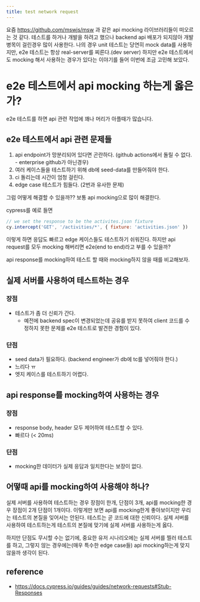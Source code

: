 ```yaml
---
title: test network request
---
```


요즘 https://github.com/mswjs/msw 과 같은 api mocking 라이브러리들이 떠오르는 것 같다. 테스트를 하거나 개발을 하려고 했으나 backend api 배포가 되지않아 개발 병목이 걸린경우 많이 사용한다.
나의 경우 unit 테스트는 당연히 mock data를 사용하지만, e2e 테스트는 항상 real-server를 찌른다.(dev server) 하지만 e2e 테스트에서도 mocking 해서 사용하는 경우가 있다는 이야기를 들어 이번에 조금 고민해 보았다.

# e2e 테스트에서 api mocking 하는게 옳은가?

e2e 테스트를 하면 api 관련 작업에 꽤나 머리가 아플때가 많습니다.

## e2e 테스트에서 api 관련 문제들

1. api endpoint가 망분리되어 있다면 곤란하다. (github actions에서 돌릴 수 없다. - enterprise github가 아닌경우)
2. 여러 케이스들을 테스트하기 위해 db에 seed-data를 만들어줘야 한다.
3. ci 돌리는데 시간이 엄청 걸린다.
4. edge case 테스트가 힘들다. (2번과 유사한 문제)

그럼 어떻게 해결할 수 있을까?? 보통 api mocking으로 많이 해결한다.

cypress를 예로 들면

```js
// we set the response to be the activites.json fixture
cy.intercept('GET', '/activities/*', { fixture: 'activities.json' })
```

이렇게 하면 응답도 빠르고 edge 케이스들도 테스트하기 쉬워진다. 하지만 api request를 모두 mocking 해버리면 e2e(end to end)라고 부를 수 있을까?

api response를 mocking하여 테스트 할 때와 mocking하지 않을 때를 비교해보자.

## 실제 서버를 사용하여 테스트하는 경우

### 장점
- 테스트가 좀 더 신뢰가 간다.
  - 예전에 backend spec이 변경되었는데 공유를 받지 못하여 client 코드를 수정하지 못한 문제를 e2e 테스트로 발견한 경험이 있다.

### 단점
- seed data가 필요하다. (backend engineer가 db에 tc를 넣어줘야 한다.)
- 느리다 ㅠ
- 엣지 케이스를 테스트하기 어렵다.

## api response를 mocking하여 사용하는 경우

### 장점
- response body, header 모두 제어하여 테스트할 수 있다.
- 빠르다 (< 20ms)

### 단점
- mocking한 데이터가 실제 응답과 일치한다는 보장이 없다.


## 어떻때 api를 mocking하여 사용해야 하나?

실제 서버를 사용하여 테스트하는 경우 장점이 한개, 단점이 3개, api를 mocking한 경우 장점이 2개 단점이 1개이다. 이렇게만 보면 api를 mocking한게 좋아보이지만 우리는 테스트의 본질을 잊어서는 안된다.
테스트는 곧 코드에 대한 신뢰이다. 실제 서버를 사용하여 테스트하는게 테스트의 본질에 맞기에 실제 서버를 사용하는게 옳다.

하지만 단점도 무시할 수는 없기에, 중요한 유저 시나리오에는 실제 서버를 찔러 테스트를 하고, 그렇지 않는 경우에는(매우 특수한 edge case들) api mocking하는게 맞지 않을까 생각이 된다.

## reference
- https://docs.cypress.io/guides/guides/network-requests#Stub-Responses
